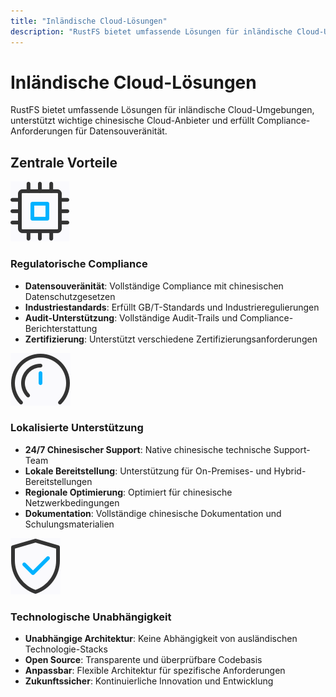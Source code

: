 ```yaml
---
title: "Inländische Cloud-Lösungen"
description: "RustFS bietet umfassende Lösungen für inländische Cloud-Umgebungen mit Compliance-Unterstützung für Datensouveränität"
---
```


# Inländische Cloud-Lösungen

RustFS bietet umfassende Lösungen für inländische Cloud-Umgebungen, unterstützt wichtige chinesische Cloud-Anbieter und erfüllt Compliance-Anforderungen für Datensouveränität.

## Zentrale Vorteile

![Domestic Cloud Icon 1](./images/icon-1.png)

### Regulatorische Compliance

- **Datensouveränität**: Vollständige Compliance mit chinesischen Datenschutzgesetzen
- **Industriestandards**: Erfüllt GB/T-Standards und Industrieregulierungen
- **Audit-Unterstützung**: Vollständige Audit-Trails und Compliance-Berichterstattung
- **Zertifizierung**: Unterstützt verschiedene Zertifizierungsanforderungen

![Domestic Cloud Icon 2](./images/icon-2.png)

### Lokalisierte Unterstützung

- **24/7 Chinesischer Support**: Native chinesische technische Support-Team
- **Lokale Bereitstellung**: Unterstützung für On-Premises- und Hybrid-Bereitstellungen
- **Regionale Optimierung**: Optimiert für chinesische Netzwerkbedingungen
- **Dokumentation**: Vollständige chinesische Dokumentation und Schulungsmaterialien

![Domestic Cloud Icon 3](./images/icon-3.png)

### Technologische Unabhängigkeit

- **Unabhängige Architektur**: Keine Abhängigkeit von ausländischen Technologie-Stacks
- **Open Source**: Transparente und überprüfbare Codebasis
- **Anpassbar**: Flexible Architektur für spezifische Anforderungen
- **Zukunftssicher**: Kontinuierliche Innovation und Entwicklung

